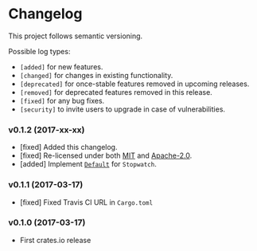 # Changelog

This project follows semantic versioning.

Possible log types:

* `[added]` for new features.
* `[changed]` for changes in existing functionality.
* `[deprecated]` for once-stable features removed in upcoming releases.
* `[removed]` for deprecated features removed in this release.
* `[fixed]` for any bug fixes.
* `[security]` to invite users to upgrade in case of vulnerabilities.

### v0.1.2 (2017-xx-xx)

* [fixed] Added this changelog.
* [fixed] Re-licensed under both [MIT](LICENSE-MIT) and [Apache-2.0](LICENSE-APACHE).
* [added] Implement [`Default`](https://doc.rust-lang.org/std/default/trait.Default.html) for `Stopwatch`.

### v0.1.1 (2017-03-17)

* [fixed] Fixed Travis CI URL in `Cargo.toml`

### v0.1.0 (2017-03-17)

* First crates.io release

